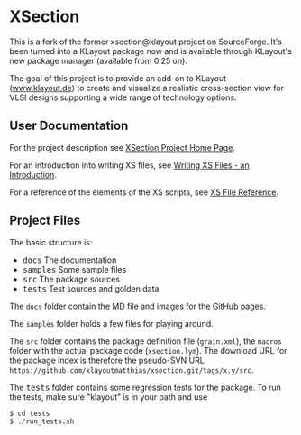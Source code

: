# XSection

This is a fork of the former xsection@klayout project on SourceForge. It's been turned into a 
KLayout package now and is available through KLayout's new package manager (available from 0.25 on).

The goal of this project is to provide an add-on to KLayout (www.klayout.de) to 
create and visualize a realistic cross-section view for VLSI designs supporting a wide range of 
technology options.

## User Documentation

For the project description see [XSection Project Home Page](https://klayoutmatthias.github.io/xsection).

For an introduction into writing XS files, see [Writing XS Files - an Introduction](https://klayoutmatthias.github.io/xsection/DocIntro).

For a reference of the elements of the XS scripts, see [XS File Reference](https://klayoutmatthias.github.io/xsection/DocIntro).

## Project Files

The basic structure is:

 * <tt>docs</tt> The documentation
 * <tt>samples</tt> Some sample files
 * <tt>src</tt> The package sources
 * <tt>tests</tt> Test sources and golden data

The `docs` folder contain the MD file and images for the GitHub pages.

The `samples` folder holds a few files for playing around.

The `src` folder contains the package definition file (`grain.xml`), the `macros` folder with the
actual package code (`xsection.lym`). The download URL for the package index is therefore the pseudo-SVN
URL `https://github.com/klayoutmatthias/xsection.git/tags/x.y/src`.

The <tt>tests</tt> folder contains some regression tests for the package. To run the tests,
make sure "klayout" is in your path and use

```sh
$ cd tests
$ ./run_tests.sh
```
